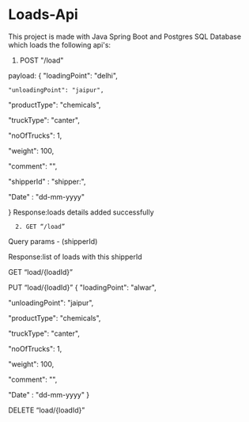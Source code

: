 # Loads-Api
This project is made with Java Spring Boot and Postgres SQL Database which loads the following api's:

1. POST "/load"

payload:
{
	"loadingPoint": "delhi",
  
	"unloadingPoint": "jaipur",
	
  "productType": "chemicals",
	
  "truckType": "canter",
	
  "noOfTrucks": 1,
	
  "weight": 100,
  
  "comment": "",
	
  "shipperId" : "shipper:<UUID>",
	
  "Date" : "dd-mm-yyyy"
	
}
Response:loads details added successfully 

      2. GET “/load”

Query params - (shipperId)

Response:list of loads with this shipperId

GET “load/{loadId}”
	
	
PUT “load/{loadId}”
{
	"loadingPoint": "alwar",
	
  "unloadingPoint": "jaipur",
	
  "productType": "chemicals",
	
  "truckType": "canter",
	
  "noOfTrucks": 1,
	
  "weight": 100,
  
  "comment": "",
  
  "Date" : "dd-mm-yyyy"	
}
	
	
DELETE “load/{loadId}”
